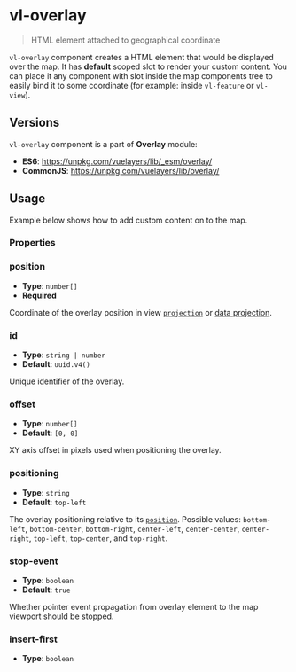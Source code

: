 # vl-overlay

> HTML element attached to geographical coordinate

`vl-overlay` component creates a HTML element that would be displayed over 
the map. It has **default** scoped slot to render your custom content. You can
place it any component with slot inside the map components tree to easily bind
it to some coordinate (for example: inside `vl-feature` or `vl-view`).

## Versions

`vl-overlay` component is a part of **Overlay** module:

* **ES6**: https://unpkg.com/vuelayers/lib/_esm/overlay/
* **CommonJS**: https://unpkg.com/vuelayers/lib/overlay/

## Usage

Example below shows how to add custom content on to the map.

<vuep template="#usage-example"></vuep>

<script v-pre type="text/x-template" id="usage-example">
<template>
  <vl-map :load-tiles-while-animating="true" :load-tiles-while-interacting="true" style="height: 400px">
      <vl-view :zoom.sync="zoom" :center.sync="center" :rotation.sync="rotation"></vl-view>

      <vl-layer-tile id="osm">
          <vl-source-osm></vl-source-osm>
      </vl-layer-tile>

      <vl-overlay id="overlay" :position="overlayCoordinate">
          <div class="overlay-content">
              Hello world!
          </div>
      </vl-overlay>
  </vl-map>
</template>

<script>
  export default {
    data () {
      return { 
        zoom: 2,
        center: [0, 0],
        rotation: 0,
        overlayCoordinate: [30, 30],
      }
    },
  }
</script>
</script>

### Properties

### position

- **Type**: `number[]`
- **Required**

Coordinate of the overlay position in view [`projection`](component/view.md#projection) or 
[data projection](quickstart#global-data-projection).

### id

- **Type**: `string | number`
- **Default**: `uuid.v4()` 

Unique identifier of the overlay.

### offset

- **Type**: `number[]`
- **Default**: `[0, 0]`

XY axis offset in pixels used when positioning the overlay.

### positioning

- **Type**: `string`
- **Default**: `top-left`

The overlay positioning relative to its [`position`](#position).  Possible values: `bottom-left`, 
`bottom-center`, `bottom-right`, `center-left`, `center-center`, `center-right`, `top-left`, `top-center`, 
and `top-right`.

### stop-event

- **Type**: `boolean`
- **Default**: `true`

Whether pointer event propagation from overlay element to the map viewport should be stopped.

### insert-first

- **Type**: `boolean`
